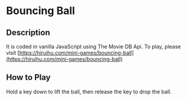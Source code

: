 # Bouncing Ball

## Description

It is coded in vanilla JavaScript using The Movie DB Api. To play, please visit [https://hiruihu.com/mini-games/bouncing-ball](https://hiruihu.com/mini-games/bouncing-ball)

## How to Play

Hold a key down to lift the ball, then release the key to drop the ball.
